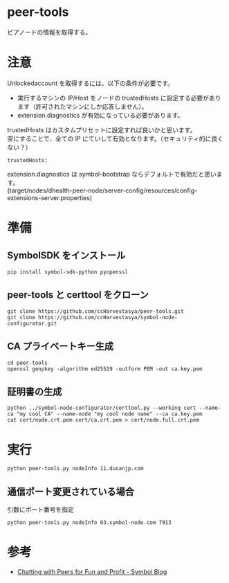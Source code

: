 # peer-tools

ピアノードの情報を取得する。

# 注意

Unlockedaccount を取得するには、以下の条件が必要です。

- 実行するマシンの IP/Host をノードの trustedHosts に設定する必要があります（許可されたマシンにしか応答しません）。
- extension.diagnostics が有効になっている必要があります。

trustedHosts はカスタムプリセットに設定すれば良いかと思います。  
空にすることで、全ての IP にていして有効となります。（セキュリティ的に良くない？）

```
trustedHosts:
```

extension.diagnostics は symbol-bootstrap ならデフォルトで有効だと思います。  
(target/nodes/dhealth-peer-node/server-config/resources/config-extensions-server.properties)

# 準備

## SymbolSDK をインストール

```
pip install symbol-sdk-python pyopenssl
```

## peer-tools と certtool をクローン

```
git clone https://github.com/ccHarvestasya/peer-tools.git
git clone https://github.com/ccHarvestasya/symbol-node-configurator.git
```

## CA プライベートキー生成

```
cd peer-tools
openssl genpkey -algorithm ed25519 -outform PEM -out ca.key.pem
```

## 証明書の生成

```
python ../symbol-node-configurator/certtool.py --working cert --name-ca "my cool CA" --name-node "my cool node name" --ca ca.key.pem
cat cert/node.crt.pem cert/ca.crt.pem > cert/node.full.crt.pem
```

# 実行

```
python peer-tools.py nodeInfo 11.dusanjp.com
```

## 通信ポート変更されている場合

引数にポート番号を指定

```
python peer-tools.py nodeInfo 03.symbol-node.com 7913
```

# 参考

- [Chatting with Peers for Fun and Profit - Symbol Blog](https://symbolblog.com/developer-guides/chatting-with-peers-for-fun-and-profit/)
